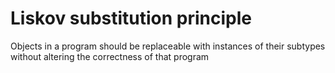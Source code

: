 # Liskov substitution principle
Objects in a program should be replaceable with instances of their subtypes without altering the correctness of that program
